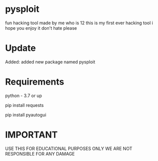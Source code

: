 # pysploit
fun hacking tool made by me who is 12 this is my first ever hacking tool
i hope you enjoy it don't hate please

# Update
Added: added new package named pysploit

# Requirements
python - 3.7 or up

pip install requests

pip install pyautogui

# IMPORTANT
USE THIS FOR EDUCATIONAL PURPOSES ONLY WE ARE NOT RESPONSIBLE FOR ANY DAMAGE
